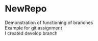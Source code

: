 # NewRepo
Demonstration of functioning of branches \
Example for git assignment \
I created develop branch

